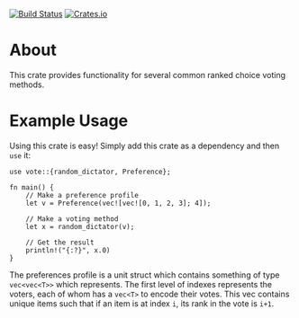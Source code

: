 [![Build Status](https://travis-ci.org/cmccomb/vote.svg?branch=master)](https://travis-ci.org/cmccomb/vote)
[![Crates.io](https://img.shields.io/crates/v/vote.svg)](https://crates.io/crates/vote)


# About
This crate provides functionality for several common ranked choice voting methods.

# Example Usage
Using this crate is easy! Simply add this crate as a dependency and then `use` it:
``` 
use vote::{random_dictator, Preference};

fn main() {
    // Make a preference profile
    let v = Preference(vec![vec![0, 1, 2, 3]; 4]);

    // Make a voting method
    let x = random_dictator(v);

    // Get the result
    println!("{:?}", x.0)
}
```
The preferences profile is a unit struct which contains something of type `vec<vec<T>>` which represents. 
The first level of indexes represents the voters, each of whom has a `vec<T>` to encode their votes. This vec contains
unique items such that if an item is at index `i`, its rank in the vote is `i+1`.